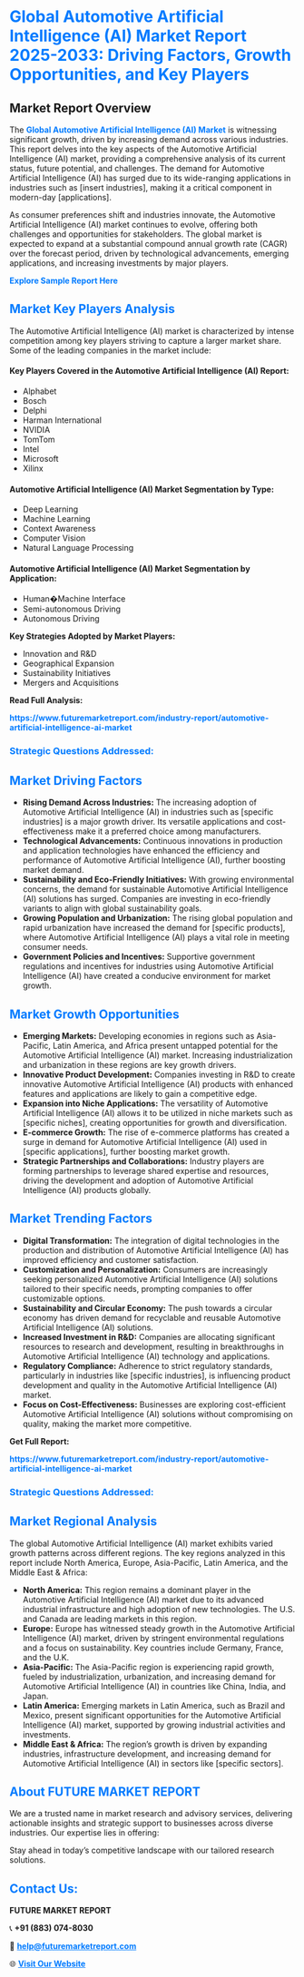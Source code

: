 <h1 style="color: #007BFF;">Global Automotive Artificial Intelligence (AI) Market Report 2025-2033: Driving Factors, Growth Opportunities, and Key Players</h1>

<section id="overview">
<h2>Market Report Overview</h2>
<p>The <a href="https://www.futuremarketreport.com/industry-report/automotive-artificial-intelligence-ai-market" style="color: #007BFF; text-decoration: none;"><strong>Global Automotive Artificial Intelligence (AI) Market</strong></a> is witnessing significant growth, driven by increasing demand across various industries. This report delves into the key aspects of the Automotive Artificial Intelligence (AI) market, providing a comprehensive analysis of its current status, future potential, and challenges. The demand for Automotive Artificial Intelligence (AI) has surged due to its wide-ranging applications in industries such as [insert industries], making it a critical component in modern-day [applications].</p>
<p>As consumer preferences shift and industries innovate, the Automotive Artificial Intelligence (AI) market continues to evolve, offering both challenges and opportunities for stakeholders. The global market is expected to expand at a substantial compound annual growth rate (CAGR) over the forecast period, driven by technological advancements, emerging applications, and increasing investments by major players.</p>
</section>

<section id="overview">
<p><a href="https://www.futuremarketreport.com/request-sample/reportId=45403" style="color: #007BFF; text-decoration: none;"><strong>Explore Sample Report Here</strong></a></p>
</section>

<section id="key-players">
<h2 style="color: #007BFF;">Market Key Players Analysis</h2>
<p>The Automotive Artificial Intelligence (AI) market is characterized by intense competition among key players striving to capture a larger market share. Some of the leading companies in the market include:</p>
<h4>Key Players Covered in the Automotive Artificial Intelligence (AI) Report:</h4>
<ul><li>Alphabet</li><li>Bosch</li><li>Delphi</li><li>Harman International</li><li>NVIDIA</li><li>TomTom</li><li>Intel</li><li>Microsoft</li><li>Xilinx</li></ul>
<h4>Automotive Artificial Intelligence (AI) Market Segmentation by Type:</h4>
<ul><li>Deep Learning</li><li>Machine Learning</li><li>Context Awareness</li><li>Computer Vision</li><li>Natural Language Processing</li></ul>

<h4>Automotive Artificial Intelligence (AI) Market Segmentation by Application:</h4>
<ul><li>Human�Machine Interface</li><li>Semi-autonomous Driving</li><li>Autonomous Driving</li></ul>
<p><strong>Key Strategies Adopted by Market Players:</strong></p>
<ul>
<li>Innovation and R&D</li>
<li>Geographical Expansion</li>
<li>Sustainability Initiatives</li>
<li>Mergers and Acquisitions</li>
</ul>
</section>

<section>
<p><strong>Read Full Analysis: </strong></p><a href="https://www.futuremarketreport.com/industry-report/automotive-artificial-intelligence-ai-market" style="color: #007BFF; text-decoration: none;"><strong>https://www.futuremarketreport.com/industry-report/automotive-artificial-intelligence-ai-market</strong></a>
<h3 style="color: #007BFF;">Strategic Questions Addressed:</h3>
</section>

<section id="driving-factors">
<h2 style="color: #007BFF;">Market Driving Factors</h2>
<ul>
<li><strong>Rising Demand Across Industries:</strong> The increasing adoption of Automotive Artificial Intelligence (AI) in industries such as [specific industries] is a major growth driver. Its versatile applications and cost-effectiveness make it a preferred choice among manufacturers.</li>
<li><strong>Technological Advancements:</strong> Continuous innovations in production and application technologies have enhanced the efficiency and performance of Automotive Artificial Intelligence (AI), further boosting market demand.</li>
<li><strong>Sustainability and Eco-Friendly Initiatives:</strong> With growing environmental concerns, the demand for sustainable Automotive Artificial Intelligence (AI) solutions has surged. Companies are investing in eco-friendly variants to align with global sustainability goals.</li>
<li><strong>Growing Population and Urbanization:</strong> The rising global population and rapid urbanization have increased the demand for [specific products], where Automotive Artificial Intelligence (AI) plays a vital role in meeting consumer needs.</li>
<li><strong>Government Policies and Incentives:</strong> Supportive government regulations and incentives for industries using Automotive Artificial Intelligence (AI) have created a conducive environment for market growth.</li>
</ul>
</section>

<section id="growth-opportunities">
<h2 style="color: #007BFF;">Market Growth Opportunities</h2>
<ul>
<li><strong>Emerging Markets:</strong> Developing economies in regions such as Asia-Pacific, Latin America, and Africa present untapped potential for the Automotive Artificial Intelligence (AI) market. Increasing industrialization and urbanization in these regions are key growth drivers.</li>
<li><strong>Innovative Product Development:</strong> Companies investing in R&D to create innovative Automotive Artificial Intelligence (AI) products with enhanced features and applications are likely to gain a competitive edge.</li>
<li><strong>Expansion into Niche Applications:</strong> The versatility of Automotive Artificial Intelligence (AI) allows it to be utilized in niche markets such as [specific niches], creating opportunities for growth and diversification.</li>
<li><strong>E-commerce Growth:</strong> The rise of e-commerce platforms has created a surge in demand for Automotive Artificial Intelligence (AI) used in [specific applications], further boosting market growth.</li>
<li><strong>Strategic Partnerships and Collaborations:</strong> Industry players are forming partnerships to leverage shared expertise and resources, driving the development and adoption of Automotive Artificial Intelligence (AI) products globally.</li>
</ul>
</section>

<section id="trending-factors">
<h2 style="color: #007BFF;">Market Trending Factors</h2>
<ul>
<li><strong>Digital Transformation:</strong> The integration of digital technologies in the production and distribution of Automotive Artificial Intelligence (AI) has improved efficiency and customer satisfaction.</li>
<li><strong>Customization and Personalization:</strong> Consumers are increasingly seeking personalized Automotive Artificial Intelligence (AI) solutions tailored to their specific needs, prompting companies to offer customizable options.</li>
<li><strong>Sustainability and Circular Economy:</strong> The push towards a circular economy has driven demand for recyclable and reusable Automotive Artificial Intelligence (AI) solutions.</li>
<li><strong>Increased Investment in R&D:</strong> Companies are allocating significant resources to research and development, resulting in breakthroughs in Automotive Artificial Intelligence (AI) technology and applications.</li>
<li><strong>Regulatory Compliance:</strong> Adherence to strict regulatory standards, particularly in industries like [specific industries], is influencing product development and quality in the Automotive Artificial Intelligence (AI) market.</li>
<li><strong>Focus on Cost-Effectiveness:</strong> Businesses are exploring cost-efficient Automotive Artificial Intelligence (AI) solutions without compromising on quality, making the market more competitive.</li>
</ul>
</section>

<section>
<p><strong>Get Full Report: </strong></p><a href="https://www.futuremarketreport.com/industry-report/automotive-artificial-intelligence-ai-market" style="color: #007BFF; text-decoration: none;"><strong>https://www.futuremarketreport.com/industry-report/automotive-artificial-intelligence-ai-market</strong></a>
<h3 style="color: #007BFF;">Strategic Questions Addressed:</h3>
</section>


<section id="regional-analysis">
<h2 style="color: #007BFF;">Market Regional Analysis</h2>
<p>The global Automotive Artificial Intelligence (AI) market exhibits varied growth patterns across different regions. The key regions analyzed in this report include North America, Europe, Asia-Pacific, Latin America, and the Middle East & Africa:</p>
<ul>
<li><strong>North America:</strong> This region remains a dominant player in the Automotive Artificial Intelligence (AI) market due to its advanced industrial infrastructure and high adoption of new technologies. The U.S. and Canada are leading markets in this region.</li>
<li><strong>Europe:</strong> Europe has witnessed steady growth in the Automotive Artificial Intelligence (AI) market, driven by stringent environmental regulations and a focus on sustainability. Key countries include Germany, France, and the U.K.</li>
<li><strong>Asia-Pacific:</strong> The Asia-Pacific region is experiencing rapid growth, fueled by industrialization, urbanization, and increasing demand for Automotive Artificial Intelligence (AI) in countries like China, India, and Japan.</li>
<li><strong>Latin America:</strong> Emerging markets in Latin America, such as Brazil and Mexico, present significant opportunities for the Automotive Artificial Intelligence (AI) market, supported by growing industrial activities and investments.</li>
<li><strong>Middle East & Africa:</strong> The region’s growth is driven by expanding industries, infrastructure development, and increasing demand for Automotive Artificial Intelligence (AI) in sectors like [specific sectors].</li>
</ul>
</section>

<footer>
<h2 style="color: #007BFF;">About FUTURE MARKET REPORT</h2>
<p>We are a trusted name in market research and advisory services, delivering actionable insights and strategic support to businesses across diverse industries. Our expertise lies in offering:</p>

<p>Stay ahead in today’s competitive landscape with our tailored research solutions.</p>

<h2 style="color: #007BFF;">Contact Us:</h2>
<p><strong>FUTURE MARKET REPORT</strong></p>
<p>📞 <strong>+91 (883) 074-8030</strong></p>
<p>📧 <strong><a href="mailto:help@futuremarketreport.com" style="color: #007BFF;">help@futuremarketreport.com</a></strong></p>
<p>🌐 <strong><a href="https://www.futuremarketreport.com/" style="color: #007BFF;">Visit Our Website</a></strong></p>
</footer>